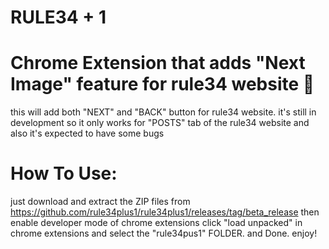 # RULE34 + 1
# Chrome Extension that adds "Next Image" feature for rule34 website 🤯
this will add both "NEXT" and "BACK" button for rule34 website.
it's still in development so it only works for "POSTS" tab of the rule34 website and also it's expected to have some bugs


# How To Use:

just download and extract the ZIP files from https://github.com/rule34plus1/rule34plus1/releases/tag/beta_release
then enable developer mode of chrome extensions
click "load unpacked" in chrome extensions and select the "rule34pus1" FOLDER.
and Done. enjoy!
